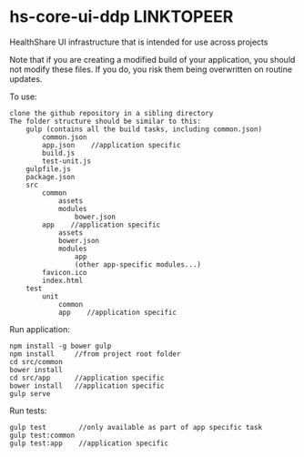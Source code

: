 hs-core-ui-ddp                LINKTOPEER
==================

HealthShare UI infrastructure that is intended for use across projects

Note that if you are creating a modified build of your application, you should not modify these files. If you do, you risk them being overwritten on routine updates.

To use:

    clone the github repository in a sibling directory
    The folder structure should be similar to this:
        gulp (contains all the build tasks, including common.json)
            common.json
            app.json    //application specific
            build.js
            test-unit.js
        gulpfile.js
        package.json
        src
            common
                assets
                modules
                    bower.json
            app    //application specific
                assets
                bower.json
                modules
                    app
                    (other app-specific modules...)
            favicon.ico
            index.html
        test
            unit
                common
                app    //application specific
        
Run application:

    npm install -g bower gulp
    npm install     //from project root folder
    cd src/common
    bower install
    cd src/app      //application specific
    bower install   //application specific
    gulp serve
    
Run tests:

    gulp test        //only available as part of app specific task
    gulp test:common
    gulp test:app    //application specific
